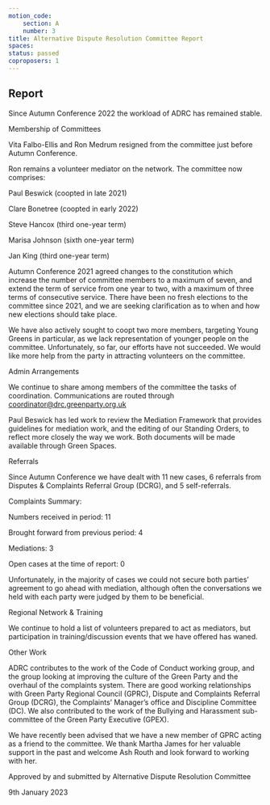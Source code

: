 ```yaml
---
motion_code:
	section: A
	number: 3
title: Alternative Dispute Resolution Committee Report
spaces:
status: passed
coproposers: 1
---
```

## Report

Since Autumn Conference 2022 the workload of ADRC has remained stable.

Membership of Committees

Vita Falbo-Ellis and Ron Medrum resigned from the committee just before Autumn Conference.

Ron remains a volunteer mediator on the network.
The committee now comprises:

Paul Beswick (coopted in late 2021)

Clare Bonetree (coopted in early 2022)

Steve Hancox (third one-year term)

Marisa Johnson (sixth one-year term)

Jan King (third one-year term)

Autumn Conference 2021 agreed changes to the constitution which increase the number of committee members to a maximum of seven, and extend the term of service from one year to two, with a maximum of three terms of consecutive service. There have been no fresh elections to the committee since 2021, and we are seeking clarification as to when and how new elections should take place.

We have also actively sought to coopt two more members, targeting Young Greens in particular, as we lack representation of younger people on the committee. Unfortunately, so far, our efforts have not succeeded. We would like more help from the party in attracting volunteers on the committee.

Admin Arrangements

We continue to share among members of the committee the tasks of coordination. Communications are routed through coordinator@drc.greenparty.org.uk

Paul Beswick has led work to review the Mediation Framework that provides guidelines for mediation work, and the editing of our Standing Orders, to reflect more closely the way we work. Both documents will be made available through Green Spaces.

Referrals

Since Autumn Conference we have dealt with 11 new cases,  6 referrals from Disputes & Complaints Referral Group (DCRG), and 5 self-referrals.

Complaints Summary:

Numbers received in period: 11

Brought forward from previous period: 4

Mediations: 3

Open cases at the time of report: 0

Unfortunately, in the majority of cases we could not secure both parties’ agreement to go ahead with mediation, although often the conversations we held with each party were judged by them to be beneficial.

Regional Network & Training

We continue to hold a list of volunteers prepared to act as mediators, but participation in training/discussion events that we have offered has waned.

Other Work

ADRC contributes to the work of the Code of Conduct working group, and the group looking at improving the culture of the Green Party and the overhaul of the complaints system. There are good working relationships with Green Party Regional Council (GPRC), Dispute and Complaints Referral Group (DCRG), the Complaints’ Manager’s office and Discipline Committee (DC). We also contributed to the work of the  Bullying and Harassment sub-committee of the Green Party Executive (GPEX).

We have recently been advised that we have a new member of GPRC acting as a friend to the committee. We thank Martha James for her valuable support in the past and welcome Ash Routh and look forward to working with her.

Approved by and submitted by Alternative Dispute Resolution Committee

9th January 2023
